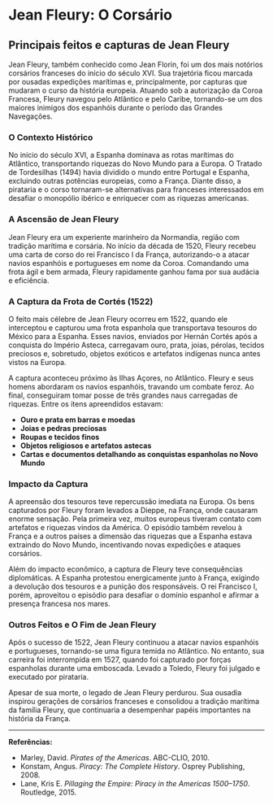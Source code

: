 # Jean Fleury: O Corsário  
## Principais feitos e capturas de Jean Fleury

Jean Fleury, também conhecido como Jean Florin, foi um dos mais notórios corsários franceses do início do século XVI. Sua trajetória ficou marcada por ousadas expedições marítimas e, principalmente, por capturas que mudaram o curso da história europeia. Atuando sob a autorização da Coroa Francesa, Fleury navegou pelo Atlântico e pelo Caribe, tornando-se um dos maiores inimigos dos espanhóis durante o período das Grandes Navegações.

### O Contexto Histórico

No início do século XVI, a Espanha dominava as rotas marítimas do Atlântico, transportando riquezas do Novo Mundo para a Europa. O Tratado de Tordesilhas (1494) havia dividido o mundo entre Portugal e Espanha, excluindo outras potências europeias, como a França. Diante disso, a pirataria e o corso tornaram-se alternativas para franceses interessados em desafiar o monopólio ibérico e enriquecer com as riquezas americanas.

### A Ascensão de Jean Fleury

Jean Fleury era um experiente marinheiro da Normandia, região com tradição marítima e corsária. No início da década de 1520, Fleury recebeu uma carta de corso do rei Francisco I da França, autorizando-o a atacar navios espanhóis e portugueses em nome da Coroa. Comandando uma frota ágil e bem armada, Fleury rapidamente ganhou fama por sua audácia e eficiência.

### A Captura da Frota de Cortés (1522)

O feito mais célebre de Jean Fleury ocorreu em 1522, quando ele interceptou e capturou uma frota espanhola que transportava tesouros do México para a Espanha. Esses navios, enviados por Hernán Cortés após a conquista do Império Asteca, carregavam ouro, prata, joias, pérolas, tecidos preciosos e, sobretudo, objetos exóticos e artefatos indígenas nunca antes vistos na Europa.

A captura aconteceu próximo às Ilhas Açores, no Atlântico. Fleury e seus homens abordaram os navios espanhóis, travando um combate feroz. Ao final, conseguiram tomar posse de três grandes naus carregadas de riquezas. Entre os itens apreendidos estavam:

- **Ouro e prata em barras e moedas**
- **Joias e pedras preciosas**
- **Roupas e tecidos finos**
- **Objetos religiosos e artefatos astecas**
- **Cartas e documentos detalhando as conquistas espanholas no Novo Mundo**

### Impacto da Captura

A apreensão dos tesouros teve repercussão imediata na Europa. Os bens capturados por Fleury foram levados a Dieppe, na França, onde causaram enorme sensação. Pela primeira vez, muitos europeus tiveram contato com artefatos e riquezas vindos da América. O episódio também revelou à França e a outros países a dimensão das riquezas que a Espanha estava extraindo do Novo Mundo, incentivando novas expedições e ataques corsários.

Além do impacto econômico, a captura de Fleury teve consequências diplomáticas. A Espanha protestou energicamente junto à França, exigindo a devolução dos tesouros e a punição dos responsáveis. O rei Francisco I, porém, aproveitou o episódio para desafiar o domínio espanhol e afirmar a presença francesa nos mares.

### Outros Feitos e O Fim de Jean Fleury

Após o sucesso de 1522, Jean Fleury continuou a atacar navios espanhóis e portugueses, tornando-se uma figura temida no Atlântico. No entanto, sua carreira foi interrompida em 1527, quando foi capturado por forças espanholas durante uma emboscada. Levado a Toledo, Fleury foi julgado e executado por pirataria.

Apesar de sua morte, o legado de Jean Fleury perdurou. Sua ousadia inspirou gerações de corsários franceses e consolidou a tradição marítima da família Fleury, que continuaria a desempenhar papéis importantes na história da França.

---

**Referências:**
- Marley, David. *Pirates of the Americas*. ABC-CLIO, 2010.
- Konstam, Angus. *Piracy: The Complete History*. Osprey Publishing, 2008.
- Lane, Kris E. *Pillaging the Empire: Piracy in the Americas 1500–1750*. Routledge, 2015.